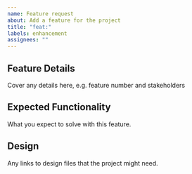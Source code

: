 ```yaml
---
name: Feature request
about: Add a feature for the project
title: "feat:"
labels: enhancement
assignees: ""
---
```


## Feature Details

Cover any details here, e.g. feature number and stakeholders

## Expected Functionality

What you expect to solve with this feature.

## Design

Any links to design files that the project might need.